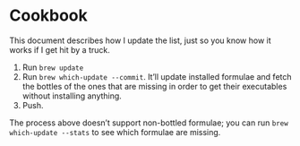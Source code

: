 # Cookbook

This document describes how I update the list, just so you know how it works if
I get hit by a truck.

1. Run `brew update`
2. Run `brew which-update --commit`. It’ll update installed formulae and fetch
   the bottles of the ones that are missing in order to get their executables
   without installing anything.
3. Push.

The process above doesn’t support non-bottled formulae; you can  run `brew
which-update --stats` to see which formulae are missing.
